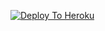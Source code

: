 
[![Deploy To Heroku](https://www.herokucdn.com/deploy/button.svg)](https://heroku.com/deploy?template=https://github.com/dulqur/CatUserbot)
